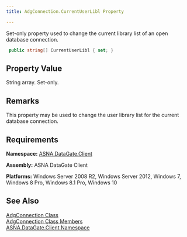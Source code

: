 ```yaml
---
title: AdgConnection.CurrentUserLibl Property

---
```


Set-only property used to change the current library list of an open database connection.

```cs
 public string[] CurrentUserLibl { set; }
```


## Property Value

String array. Set-only.
## Remarks

This property may be used to change the user library list for the current database connection.
## Requirements

**Namespace:** [ASNA.DataGate.Client](datagate-client-namespace.html) 

**Assembly:** ASNA DataGate Client

**Platforms:** Windows Server 2008 R2, Windows Server 2012, Windows 7, Windows 8 Pro, Windows 8.1 Pro, Windows 10
## See Also


[AdgConnection Class](adg-connection-class.html)
      <br />
[AdgConnection Class Members](adg-connection-members.html)
      <br />
[ASNA.DataGate.Client Namespace](datagate-client-namespace.html)

